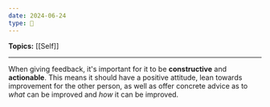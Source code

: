 ```yaml
---
date: 2024-06-24
type: 🧠
---
```


**Topics:** [[Self]]

---

When giving feedback, it's important for it to be **constructive** and **actionable**. This means it should have a positive attitude, lean towards improvement for the other person, as well as offer concrete advice as to _what_ can be improved and _how_ it can be improved. 
